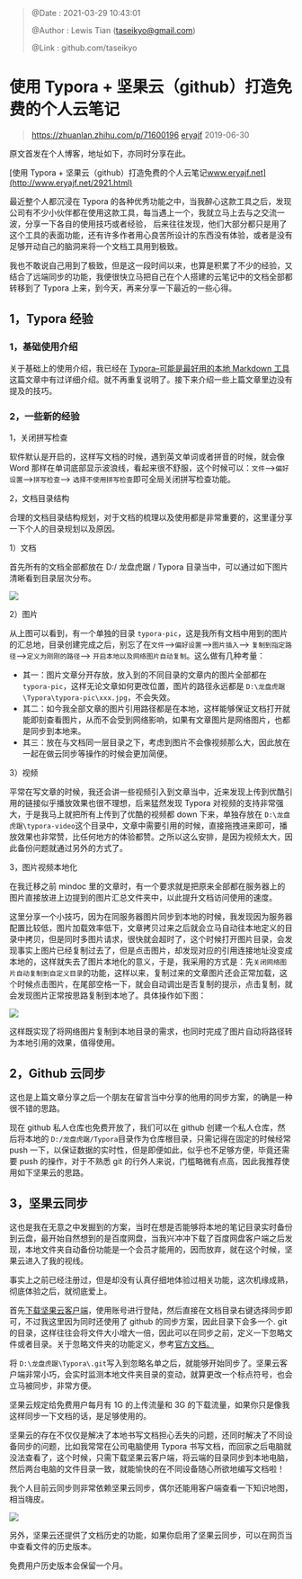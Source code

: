 > @Date    : 2021-03-29 10:43:01
>
> @Author  : Lewis Tian (taseikyo@gmail.com)
>
> @Link    : github.com/taseikyo

# 使用 Typora + 坚果云（github）打造免费的个人云笔记

> https://zhuanlan.zhihu.com/p/71600196 [eryajf](https://www.zhihu.com/people/er-ya-jiang-fan-63) 2019-06-30

原文首发在个人博客，地址如下，亦同时分享在此。

[使用 Typora + 坚果云（github）打造免费的个人云笔记​www.eryajf.net](http://www.eryajf.net/2921.html)

最近整个人都沉浸在 Typora 的各种优秀功能之中，当我醉心这款工具之后，发现公司有不少小伙伴都在使用这款工具，每当遇上一个，我就立马上去与之交流一波，分享一下各自的使用技巧或者经验， 后来往往发现，他们大部分都只是用了这个工具的表面功能，还有许多作者用心良苦所设计的东西没有体验，或者是没有足够开动自己的脑洞来将一个文档工具用到极致。

我也不敢说自己用到了极致，但是这一段时间以来，也算是积累了不少的经验，又结合了远端同步的功能，我便很快立马把自己在个人搭建的云笔记中的文档全部都转移到了 Typora 上来，到今天，再来分享一下最近的一些心得。

## 1，Typora 经验

### 1，基础使用介绍

关于基础上的使用介绍，我已经在 [Typora–可能是最好用的本地 Markdown 工具](http://www.eryajf.net/2852.html)这篇文章中有过详细介绍。就不再重复说明了。接下来介绍一些上篇文章里边没有提及的技巧。

### 2，一些新的经验

1，关闭拼写检查

软件默认是开启的，这样写文档的时候，遇到英文单词或者拼音的时候，就会像 Word 那样在单词底部显示波浪线，看起来很不舒服，这个时候可以：`文件`—>`偏好设置`—>`拼写检查`--> `选择不使用拼写检查`即可全局关闭拼写检查功能。

2，文档目录结构

合理的文档目录结构规划，对于文档的梳理以及使用都是非常重要的，这里谨分享一下个人的目录规划以及原因。

1）文档


首先所有的文档全部都放在 D:/ 龙盘虎踞 / Typora 目录当中，可以通过如下图片清晰看到目录层次分布。

![](../../../images/2021/03/v2-39e48d488d432719f31677b850a01784_r.jpg)

2）图片

从上图可以看到，有一个单独的目录 `typora-pic`，这是我所有文档中用到的图片的汇总地，目录创建完成之后，别忘了在`文件`—>`偏好设置`—>`图片插入`--> `复制到指定路径`-->`定义为刚刚的路径`--> `开启本地以及网络图片自动复制`。这么做有几种考量：  

- 其一：图片文章分开存放，放入到的不同目录的文章内的图片全部都在`typora-pic`，这样无论文章如何更改位置，图片的路径永远都是 `D:\龙盘虎踞\Typora\typora-pic\xxx.jpg`，不会失效。
- 其二：如今我全部文章的图片引用路径都是在本地，这样能够保证文档打开就能即刻查看图片，从而不会受到网络影响，如果有文章图片是网络图片，也都是同步到本地来。
- 其三：放在与文档同一层目录之下，考虑到图片不会像视频那么大，因此放在一起在做云同步等操作的时候会更加简便。

3）视频

平常在写文章的时候，我还会讲一些视频引入到文章当中，近来发现上传到优酷引用的链接似乎播放效果也很不理想，后来猛然发现 Typora 对视频的支持非常强大，于是我马上就把所有上传到了优酷的视频都 down 下来，单独存放在 `D:\龙盘虎踞\typora-video`这个目录中，文章中需要引用的时候，直接拖拽进来即可，播放效果也非常赞，比任何地方的体验都赞。之所以这么安排，是因为视频太大，因此备份问题就通过另外的方式了。  

3，图片视频本地化

在我迁移之前 mindoc 里的文章时，有一个要求就是把原来全部都在服务器上的图片直接放进上边提到的图片汇总文件夹中，以此提升文档访问使用的速度。

这里分享一个小技巧，因为在同服务器图片同步到本地的时候，我发现因为服务器配置比较低，图片加载效率低下，文章拷贝过来之后就会立马自动往本地定义的目录中拷贝，但是同时多图片请求，很快就会超时了，这个时候打开图片目录，会发现事实上图片已经复制过去了，但是点击图片，却发现对应的引用连接地址没变成本地的，这样就失去了图片本地化的意义，于是，我采用的方式是：先`关闭网络图片自动复制到自定义目录`的功能，这样以来，复制过来的文章图片还会正常加载，这个时候点击图片，在尾部空格一下，就会自动调出是否复制的提示，点击复制，就会发现图片正常按思路复制到本地了。具体操作如下图：

![](../../../images/2021/03/v2-8b5bab8ce7627d63e5295b7f52902424_b.gif)

这样既实现了将网络图片复制到本地目录的需求，也同时完成了图片自动将路径转为本地引用的效果，值得使用。

## 2，Github 云同步

这也是上篇文章分享之后一个朋友在留言当中分享的他用的同步方案，的确是一种很不错的思路。

现在 github 私人仓库也免费开放了，我们可以在 github 创建一个私人仓库，然后将本地的 `D:/龙盘虎踞/Typora`目录作为仓库根目录，只需记得在固定的时候经常 push 一下，以保证数据的实时性，但是即便如此，似乎也不足够方便，毕竟还需要 push 的操作，对于不熟悉 git 的行外人来说，门槛略微有点高，因此我推荐使用如下坚果云的思路。

## 3，坚果云同步

这也是我在无意之中发掘到的方案，当时在想是否能够将本地的笔记目录实时备份到云盘，最开始自然想到的是百度网盘，当我兴冲冲下载了百度网盘客户端之后发现，本地文件夹自动备份功能是一个会员才能用的，因而放弃，就在这个时候，坚果云进入了我的视线。

事实上之前已经注册过，但是却没有认真仔细地体验过相关功能，这次机缘成熟，彻底体验之后，就彻底爱上。

首先[下载坚果云客户端](https://www.jianguoyun.com/static/exe/installer/NutstoreWindowsInstaller.exe)，使用账号进行登陆，然后直接在文档目录右键选择同步即可，不过我这里因为同时还使用了 github 的同步方案，因此目录下会多一个. git 的目录，这样往往会将文件大小增大一倍，因此可以在同步之前，定义一下忽略文件或者目录。关于忽略文件夹的功能定义，参考[官方文档。](https://help.jianguoyun.com/?p=1825)

将 `D:\龙盘虎踞\Typora\.git`写入到忽略名单之后，就能够开始同步了。坚果云客户端非常小巧，会实时监测本地文件夹目录的变动，就算更改一个标点符号，也会立马被同步，非常方便。

坚果云规定给免费用户每月有 1G 的上传流量和 3G 的下载流量，如果你只是像我这样同步一下文档的话，是足够使用的。

坚果云的存在不仅仅是解决了本地书写文档担心丢失的问题，还同时解决了不同设备同步的问题，比如我常常在公司电脑使用 Typora 书写文档，而回家之后电脑就没法查看了，这个时候，只需下载坚果云客户端，将云端的目录同步到本地电脑，然后两台电脑的文件目录一致，就能愉快的在不同设备随心所欲地编写文档啦！

我个人目前云同步则非常依赖坚果云同步，偶尔还能用客户端查看一下知识地图，相当嗨皮。

![](../../../images/2021/03/v2-711ad5457260b2f81c3157420ad6b8e5_r.jpg)

另外，坚果云还提供了文档历史的功能，如果你启用了坚果云同步，可以在网页当中查看文件的历史版本。

免费用户历史版本会保留一个月。
